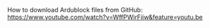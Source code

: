 How to download Ardublock files from GitHub: https://www.youtube.com/watch?v=WffPWirFiiw&feature=youtu.be
